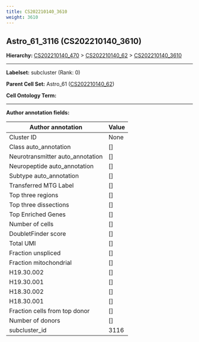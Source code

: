 ```yaml
---
title: CS202210140_3610
weight: 3610
---
```

## Astro_61_3116 (CS202210140_3610)
<b>Hierarchy: </b>
[CS202210140_470](https://purl.brain-bican.org/taxonomy/CS202210140#CS202210140_470) >
[CS202210140_62](https://purl.brain-bican.org/taxonomy/CS202210140#CS202210140_62) >
[CS202210140_3610](https://purl.brain-bican.org/taxonomy/CS202210140#CS202210140_3610)

---


**Labelset:** subcluster (Rank: 0)

**Parent Cell Set:** Astro_61 ([CS202210140_62](https://purl.brain-bican.org/taxonomy/CS202210140#CS202210140_62))



**Cell Ontology Term:** 

[MARKER GENES.]: #


---

[TRANSFERRED ANNOTATIONS.]: #


[AUTHOR ANNOTATION FIELDS.]: #


**Author annotation fields:**

| Author annotation | Value |
|-------------------|-------|
|Cluster ID|None|
|Class auto_annotation|[]|
|Neurotransmitter auto_annotation|[]|
|Neuropeptide auto_annotation|[]|
|Subtype auto_annotation|[]|
|Transferred MTG Label|[]|
|Top three regions|[]|
|Top three dissections|[]|
|Top Enriched Genes|[]|
|Number of cells|[]|
|DoubletFinder score|[]|
|Total UMI|[]|
|Fraction unspliced|[]|
|Fraction mitochondrial|[]|
|H19.30.002|[]|
|H19.30.001|[]|
|H18.30.002|[]|
|H18.30.001|[]|
|Fraction cells from top donor|[]|
|Number of donors|[]|
|subcluster_id|3116|
